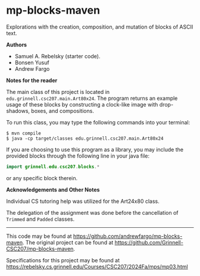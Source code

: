 # mp-blocks-maven

Explorations with the creation, composition, and mutation of blocks of ASCII text.

**Authors**

* Samuel A. Rebelsky (starter code).
* Bonsen Yusuf
* Andrew Fargo

**Notes for the reader**

The main class of this project is located in `edu.grinnell.csc207.main.Art80x24`.
The program returns an example usage of these blocks by constructing a clock-like
image with drop-shadows, boxes, and compositions.

To run this class, you may type the following commands into your terminal:
```
$ mvn compile
$ java -cp target/classes edu.grinnell.csc207.main.Art80x24
```

If you are choosing to use this program as a library, you may include
the provided blocks through the following line in your java file:
```java
import grinnell.edu.csc207.blocks.*
```
or any specific block therein.

**Acknowledgements and Other Notes**

Individual CS tutoring help was utilized for the Art24x80 class.

The delegation of the assignment was done before the cancellation of 
`Trimmed` and `Padded` classes.

---

This code may be found at <https://github.com/andrewfargo/mp-blocks-maven>. 
The original project can be found at <https://github.com/Grinnell-CSC207/mp-blocks-maven>.

Specifications for this project may be found at <https://rebelsky.cs.grinnell.edu/Courses/CSC207/2024Fa/mps/mp03.html>

